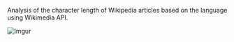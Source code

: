 Analysis of the character length of Wikipedia articles based on the language using Wikimedia API.

![Imgur](https://i.imgur.com/kaWbucz.png)

